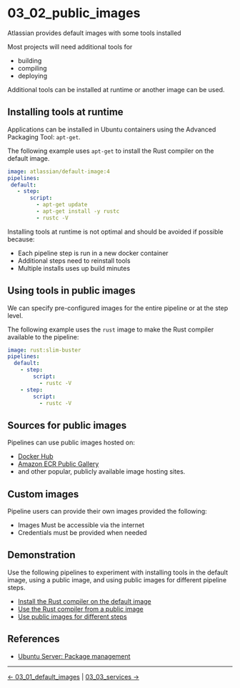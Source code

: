 # 03_02_public_images

Atlassian provides default images with some tools installed

Most projects will need additional tools for

- building
- compiling
- deploying

Additional tools can be installed at runtime or another image can be used.

## Installing tools at runtime

Applications can be installed in Ubuntu containers using the Advanced Packaging Tool: `apt-get`.

The following example uses `apt-get` to install the Rust compiler on the default image.

```yaml
image: atlassian/default-image:4
pipelines:
 default:
   - step:
       script:
         - apt-get update
         - apt-get install -y rustc
         - rustc -V
```

Installing tools at runtime is not optimal and should be avoided if possible because:

- Each pipeline step is run in a new docker container
- Additional steps need to reinstall tools
- Multiple installs uses up build minutes

## Using tools in public images

We can specify pre-configured images for the entire pipeline or at the step level.

The following example uses the `rust` image to make the Rust compiler available to the pipeline:

```yaml
image: rust:slim-buster
pipelines:
  default:
    - step:
        script:
          - rustc -V
    - step:
        script:
          - rustc -V
```
## Sources for public images

Pipelines can use public images hosted on:

- [Docker Hub](https://hub.docker.com/)
- [Amazon ECR Public Gallery](https://gallery.ecr.aws/)
- and other popular, publicly available image hosting sites.

## Custom images

Pipeline users can provide their own images provided the following:

- Images Must be accessible via the internet
- Credentials must be provided when needed

## Demonstration

Use the following pipelines to experiment with installing tools in the default image, using a public image, and using public images for different pipeline steps.

- [Install the Rust compiler on the default image](./EXAMPLE_PIPELINE_1/bitbucket-pipelines.yml)
- [Use the Rust compiler from a public image](./EXAMPLE_PIPELINE_2/bitbucket-pipelines.yml)
- [Use public images for different steps](./EXAMPLE_PIPELINE_3/bitbucket-pipelines.yml)

## References

- [Ubuntu Server: Package management](https://ubuntu.com/server/docs/package-management)

<!-- FooterStart -->
---
[← 03_01_default_images](../03_01_default_images/README.md) | [03_03_services →](../03_03_services/README.md)
<!-- FooterEnd -->
